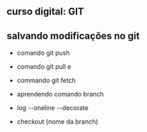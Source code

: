 ## curso digital: GIT

## salvando modificações no git

* comando git push

* comando git pull e 
* commando git fetch

* aprendendo comando branch
* log --oneline --decorate
* checkout (nome da branch)


